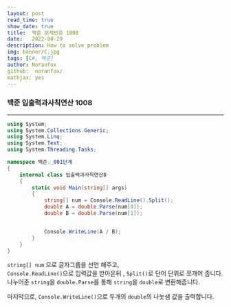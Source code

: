 ```yaml
---
layout: post
read_time: true
show_date: true
title:  백준 문제번호 1008
date:   2022-08-29
description: How to solve problem
img: banner/C.jpg
tags: [C#, 백준]
author: Noranfox
github:  noranfox/
mathjax: yes
---
```


### 백준 입출력과사칙연산 1008
---

```c#
using System;
using System.Collections.Generic;
using System.Linq;
using System.Text;
using System.Threading.Tasks;

namespace 백준._001단계
{
    internal class 입출력과사칙연산8
    {
        static void Main(string[] args)
        {
            string[] num = Console.ReadLine().Split();
            double A = double.Parse(num[0]);
            double B = double.Parse(num[1]); 


            Console.WriteLine(A / B);
        }
    }
}
```



```string[] num``` 으로 글자그룹을 선언 해주고,  
```Console.ReadLine()```으로 입력값을 받아온뒤 , ```Split()```로 단어 단위로 쪼개어 줍니다.<br>
나누어준 ```string```을 ```double.Parse```를 통해 ```string```을 ```double```로 변환해줍니다.

마지막으로, ```Console.WriteLine()```으로  두개의 ```double```의 나눗샘 값을 출력합니다.